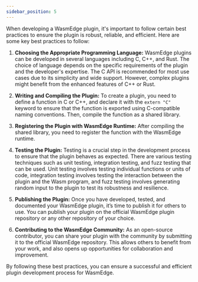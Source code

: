 ```yaml
---
sidebar_position: 5
---
```


When developing a WasmEdge plugin, it's important to follow certain best practices to ensure the plugin is robust, reliable, and efficient. Here are some key best practices to follow:

1. **Choosing the Appropriate Programming Language:**
   WasmEdge plugins can be developed in several languages including C, C++, and Rust. The choice of language depends on the specific requirements of the plugin and the developer's expertise. The C API is recommended for most use cases due to its simplicity and wide support. However, complex plugins might benefit from the enhanced features of C++ or Rust.
   
3. **Writing and Compiling the Plugin:**
   To create a plugin, you need to define a function in C or C++, and declare it with the `extern "C"` keyword to ensure that the function is exported using C-compatible naming conventions. Then, compile the function as a shared library.

4. **Registering the Plugin with WasmEdge Runtime:**
   After compiling the shared library, you need to register the function with the WasmEdge runtime. 

5. **Testing the Plugin:**
   Testing is a crucial step in the development process to ensure that the plugin behaves as expected. There are various testing techniques such as unit testing, integration testing, and fuzz testing that can be used. Unit testing involves testing individual functions or units of code, integration testing involves testing the interaction between the plugin and the Wasm program, and fuzz testing involves generating random input to the plugin to test its robustness and resilience.
   
6. **Publishing the Plugin:**
   Once you have developed, tested, and documented your WasmEdge plugin, it’s time to publish it for others to use. You can publish your plugin on the official WasmEdge plugin repository or any other repository of your choice.
   
8. **Contributing to the WasmEdge Community:**
   As an open-source contributor, you can share your plugin with the community by submitting it to the official WasmEdge repository. This allows others to benefit from your work, and also opens up opportunities for collaboration and improvement.

By following these best practices, you can ensure a successful and efficient plugin development process for WasmEdge.
